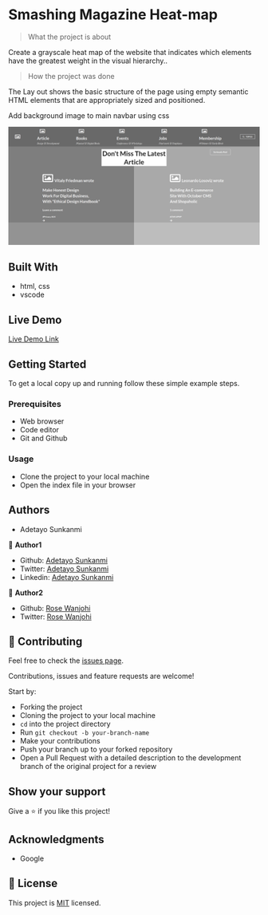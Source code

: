 # Smashing Magazine Heat-map

> What the project is about

Create a grayscale heat map of the website that indicates which elements have the greatest weight in the visual hierarchy..

> How the project was done

The Lay out shows the basic structure of the page using empty semantic HTML elements that are appropriately sized and positioned.


Add background image to main navbar using css

![screenshot](img/smashin.png)

## Built With

- html, css
- vscode

## Live Demo

[Live Demo Link](https://rawcdn.githack.com/jstloyal/Apple-clone/e32e2f708d9699cf429ff5492c61c338e0b441f3/index.html)


## Getting Started

To get a local copy up and running follow these simple example steps.

### Prerequisites
- Web browser
- Code editor
- Git and Github

### Usage
- Clone the project to your local machine 
- Open the index file in your browser

## Authors

- Adetayo Sunkanmi

👤 **Author1**

- Github: [Adetayo Sunkanmi](https://github.com/jstloyal)
- Twitter: [Adetayo Sunkanmi](https://twitter.com/jstloyalty)
- Linkedin: [Adetayo Sunkanmi](https://www.linkedin.com/in/jstloyalty/)


👤 **Author2**

- Github: [Rose Wanjohi](https://github.com/blackpintz)
- Twitter: [Rose Wanjohi](https://twitter.com/blackpintz)



## 🤝 Contributing

Feel free to check the [issues page](https://github.com/blackpintz/smashing-magazine-clone/issues).

Contributions, issues and feature requests are welcome!

Start by:
* Forking the project
* Cloning the project to your local machine
* `cd` into the project directory
* Run `git checkout -b your-branch-name`
* Make your contributions
* Push your branch up to your forked repository
* Open a Pull Request with a detailed description to the development branch of the original project for a review

## Show your support

Give a ⭐️ if you like this project!

## Acknowledgments

- Google

## 📝 License

This project is [MIT](lic.url) licensed.
